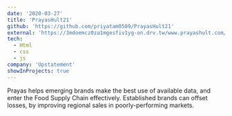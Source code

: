 ```yaml
---
date: '2020-03-27'
title: 'PrayasHult21'
github: 'https://github.com/priyatam0509/PrayasHult21'
external: 'https://3mdoemcz0za1mgesfiv1yg-on.drv.tw/www.prayashult.com/'
tech:
  - Html
  - css
  - js
company: 'Upstatement'
showInProjects: true
---
```


Prayas helps emerging brands make the best use of available data, and enter the Food Supply Chain effectively. Established brands can offset losses, by improving regional sales in poorly-performing markets.


